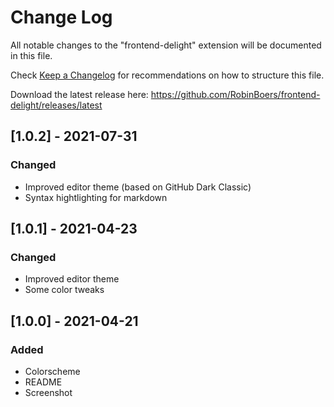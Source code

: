# Change Log

All notable changes to the "frontend-delight" extension will be documented in this file.

Check [Keep a Changelog](http://keepachangelog.com/) for recommendations on how to structure this file.

Download the latest release here: <https://github.com/RobinBoers/frontend-delight/releases/latest>

## [1.0.2] - 2021-07-31
### Changed
- Improved editor theme (based on GitHub Dark Classic)
- Syntax hightlighting for markdown

## [1.0.1] - 2021-04-23
### Changed
- Improved editor theme
- Some color tweaks

## [1.0.0] - 2021-04-21
### Added
- Colorscheme
- README
- Screenshot
